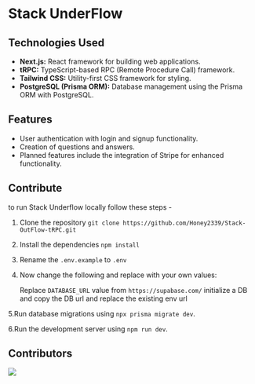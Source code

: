 # Stack UnderFlow

## Technologies Used

- **Next.js:** React framework for building web applications.
- **tRPC:** TypeScript-based RPC (Remote Procedure Call) framework.
- **Tailwind CSS:** Utility-first CSS framework for styling.
- **PostgreSQL (Prisma ORM):** Database management using the Prisma ORM with PostgreSQL.

## Features

- User authentication with login and signup functionality.
- Creation of questions and answers.
- Planned features include the integration of Stripe for enhanced functionality.

## Contribute

to run Stack Underflow locally follow these steps -

   1. Clone the repository ```git clone https://github.com/Honey2339/Stack-OutFlow-tRPC.git```
   
   2. Install the dependencies ```npm install```
      
   3. Rename the ```.env.example``` to ```.env```
      
   4. Now change the following and replace with your own values:
      
         Replace ```DATABASE_URL``` value from ```https://supabase.com/``` initialize a DB and copy the DB url and replace the existing env url
      
   5.Run database migrations using ```npx prisma migrate dev```.
   
   6.Run the development server using ```npm run dev```.

## Contributors

<a href="https://github.com/Honey2339/Stack-UnderFlow/graphs/contributors">
  <img src="https://contrib.rocks/image?repo=Honey2339/Stack-UnderFlow" />
</a>

